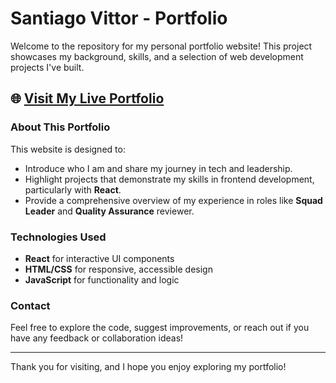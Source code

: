 # Santiago Vittor - Portfolio

Welcome to the repository for my personal portfolio website! This project showcases my background, skills, and a selection of web development projects I've built.

## 🌐 [Visit My Live Portfolio](https://santiagovittor.vercel.app/)

### About This Portfolio
This website is designed to:
- Introduce who I am and share my journey in tech and leadership.
- Highlight projects that demonstrate my skills in frontend development, particularly with **React**.
- Provide a comprehensive overview of my experience in roles like **Squad Leader** and **Quality Assurance** reviewer.

### Technologies Used
- **React** for interactive UI components
- **HTML/CSS** for responsive, accessible design
- **JavaScript** for functionality and logic

### Contact
Feel free to explore the code, suggest improvements, or reach out if you have any feedback or collaboration ideas!

---

Thank you for visiting, and I hope you enjoy exploring my portfolio!
